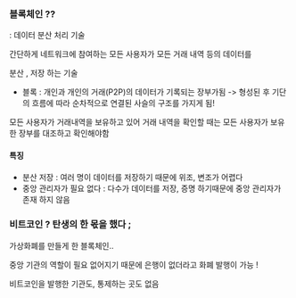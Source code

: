 ### 블록체인 ??

: 데이터 분산 처리 기술

간단하게 네트워크에 참여하는 모든 사용자가 모든 거래 내역 등의 데이터를 

분산 , 저장 하는 기술



- 블록 :  개인과 개인의 거래(P2P)의 데이터가 기록되는 장부가됨  -> 형성된 후 기단의 흐름에 따라 순차적으로 연결된 사슬의 구조를 가지게 됨!

모든 사용자가 거래내역을 보유하고 있어 거래 내역을 확인할 때는 모든 사용자가 보유한 장부를 대조하고 확인해야함 



#### 특징 

- 분산 저장  : 여러 명이 데이터를 저장하기 때문에 위조, 변조가 어렵다
- 중앙 관리자가 필요 없다 :  다수가 데이터를 저장, 증명 하기때문에 중앙 관리자가 존재 하지 않음



### 비트코인 ? 탄생의 한 몫을 했다 ;

가상화폐를 만들게 한 블록체인..



중앙 기관의 역할이 필요 없어지기 때문에 은행이 없더라고 화폐 발행이 가능 !

비트코인을 발행한 기관도, 통제하는 곳도 없음

